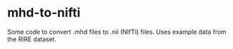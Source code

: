 # mhd-to-nifti
Some code to convert .mhd files to .nii (NIfTI) files. Uses example data from the RIRE dataset.
